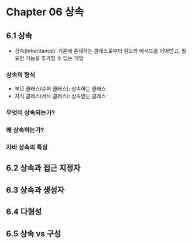 # Chapter 06 상속

## 6.1 상속

- 상속(Inheritance): 기존에 존재하는 클래스로부터 필드와 메서드를 이어받고, 필요한 기능을 추가할 수 있는 기법

### 상속의 형식

- 부모 클래스(슈퍼 클래스): 상속하는 클래스
- 자식 클래스(서브 클래스): 상속받는 클래스

### 무엇이 상속되는가?

### 왜 상속하는가?

### 자바 상속의 특징

## 6.2 상속과 접근 지정자

## 6.3 상속과 생성자

## 6.4 다형성

## 6.5 상속 vs 구성

